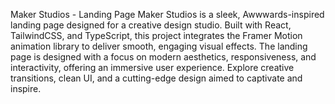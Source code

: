 Maker Studios - Landing Page
Maker Studios is a sleek, Awwwards-inspired landing page designed for a creative design studio. Built with React, TailwindCSS, and TypeScript, this project integrates the Framer Motion animation library to deliver smooth, engaging visual effects. The landing page is designed with a focus on modern aesthetics, responsiveness, and interactivity, offering an immersive user experience. Explore creative transitions, clean UI, and a cutting-edge design aimed to captivate and inspire.
